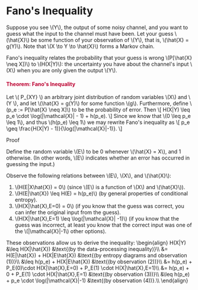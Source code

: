 # Fano's Inequality

<p>Suppose you see \(Y\), the output of some noisy channel, and you want to guess what the input to the channel must have been. Let your guess \(\hat{X}\) be some function of your observation of \(Y\), that is, \(\hat{X} = g(Y)\). Note that \(X \to Y \to \hat{X}\) forms a Markov chain.</p>
<p>Fano's inequality relates the probability that your guess is wrong \(P[\hat{X} \neq X])\) to \(H(X|Y)\): the uncertainty you have about the channel's input \(X\) when you are only given the output \(Y\).</p>
<div class="content-box pad-box-mini border border-trbl border-round">
<h4 style="color: #bc0031;"><strong>Theorem: Fano's Inequality</strong></h4>
Let \( P_{XY} \) an arbitrary joint distribution of random variables \(X\) and \(Y \), and let \(\hat{X} = g(Y)\) for some function \(g\). Furthermore, define \(p_e := P[\hat{X} \neq X]\) to be the probability of error. Then \[ H(X|Y) \leq p_e \cdot \log(|\mathcal{X}| - 1) + h(p_e). \] Since we know that \(0 \leq p_e \leq 1\), and thus \(h(p_e) \leq 1\) we may rewrite Fano's inequality as \[ p_e \geq \frac{H(X|Y) - 1)}{\log(|\mathcal{X}|-1)}. \]
<p><span class="element_toggler" role="button" aria-controls="group7" aria-label="Toggler" aria-expanded="false"><span class="Button">Proof</span></span></p>
<div id="group7" style="">
<div class="content-box">
<p>Define the random variable \(E\) to be 0 whenever \(\hat{X} = X\), and 1 otherwise. (In other words, \(E\) indicates whether an error has occurred in guessing the input.)</p>
<p>Observe the following relations between \(E\), \(X\), and \(\hat{X}\):</p>
<ol>
<li>\(H(E|X\hat{X}) = 0\) (since \(E\) is a function of \(X\) and \(\hat{X}\)).</li>
<li>\(H(E|\hat{X}) \leq H(E) = h(p_e)\) (by general properties of conditional entropy).</li>
<li>\(H(X|\hat{X},E=0) = 0\) (if you know that the guess was correct, you can infer the original input from the guess).</li>
<li>\(H(X|\hat{X},E=1) \leq \log(|\mathcal{X}| -1)\) (if you know that the guess was incorrect, at least you know that the correct input was one of the \(|\mathcal{X}|-1\) other options).</li>
</ol>
<p>These observations allow us to derive the inequality: \begin{align} H(X|Y) &amp;\leq H(X|\hat{X}) &amp;\text{(by the data-processing inequality)}\\ &amp;= H(E|\hat{X}) + H(X|E\hat{X}) &amp;\text{(by entropy diagrams and observation (1))}\\ &amp;\leq h(p_e) + H(X|E\hat{X}) &amp;\text{(by observation (2))}\\ &amp;= h(p_e) + P_E(0)\cdot H(X|\hat{X},E=0) + P_E(1) \cdot H(X|\hat{X},E=1)\\ &amp;= h(p_e) + 0 + P_E(1) \cdot H(X|\hat{X},E=1) &amp;\text{(by observation (3))}\\ &amp;\leq h(p_e) + p_e \cdot \log(|\mathcal{X}|-1) &amp;\text{(by observation (4))}.\\ \end{align}</p>
</div>
</div>
</div>